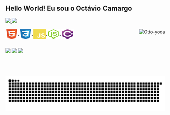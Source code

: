 ## Hello World! Eu sou o Octávio Camargo
 
 
 
<div>
  <a href="https://github.com/octaviocamargo208">
  <img height="180em" src="https://github-readme-stats.vercel.app/api?username=octaviocamargo208&show_icons=true&theme=dark&include_all_commits=true&count_private=true"/>
  <img height="180em" src="https://github-readme-stats.vercel.app/api/top-langs/?username=octaviocamargo208&layout=compact&langs_count=7&theme=dark"/>
</div>

  <div style="display: inline_block"><br>
  <img align="center" alt="Otto-HTML" height="30" width="40" src="https://raw.githubusercontent.com/devicons/devicon/master/icons/html5/html5-original.svg">
  <img align="center" alt="Otto-CSS" height="30" width="40" src="https://raw.githubusercontent.com/devicons/devicon/master/icons/css3/css3-original.svg">
  <img align="center" alt="Otto-Js" height="30" width="40" src="https://raw.githubusercontent.com/devicons/devicon/master/icons/javascript/javascript-plain.svg">
  <img align="center" alt="Otto-nodeJs" height="30" width="40" src="https://raw.githubusercontent.com/devicons/devicon/master/icons/nodejs/nodejs-plain.svg">
  <img align="center" alt="Otto-Csharp" height="30" width="40" src="https://raw.githubusercontent.com/devicons/devicon/master/icons/csharp/csharp-original.svg">
  <img height="148em" align="right" alt="Otto-yoda" src="https://i.ibb.co/fGDkFcy/download20210802121911.png" alt="download20210802121911" border="0">
</div>
  
  ##
  
  <div>
    <a href="https://www.instagram.com/dev_octavio/" target="_blank"><img src="https://img.shields.io/badge/-Instagram-%23E4405F?style=for-the-badge&logo=instagram&logoColor=white"   target="_blank"></a>
    <a href="https://www.linkedin.com/in/octavio-camargo/" target="_blank"><img src="https://img.shields.io/badge/-LinkedIn-%230077B5?style=for-the-badge&logo=linkedin&logoColor=white" target="_blank"></a> 
    <a href = "mailto:octaviocamargo208@gmail.com"><img src="https://img.shields.io/badge/Gmail-D14836?style=for-the-badge&logo=gmail&logoColor=white" target="_blank"></a>
    
   ![Snake animation](https://github.com/octaviocamargo208/octaviocamargo208/blob/output/github-contribution-grid-snake.svg)
    
  </div>
